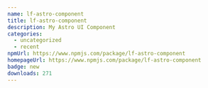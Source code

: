 ```yaml
---
name: lf-astro-component
title: lf-astro-component
description: My Astro UI Component
categories:
  - uncategorized
  - recent
npmUrl: https://www.npmjs.com/package/lf-astro-component
homepageUrl: https://www.npmjs.com/package/lf-astro-component
badge: new
downloads: 271
---
```

